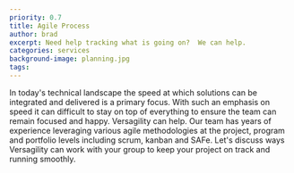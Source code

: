 ```yaml
---
priority: 0.7
title: Agile Process
author: brad
excerpt: Need help tracking what is going on?  We can help.
categories: services
background-image: planning.jpg
tags: 
---
```

In today's technical landscape the speed at which solutions can be integrated and delivered is a primary focus.  With such an emphasis on speed it can difficult to stay on top of everything to ensure the team can remain focused and happy.  Versagility can help.  Our team has years of experience leveraging various agile methodologies at the project, program and portfolio levels including scrum, kanban and SAFe.  Let's discuss ways Versagility can work with your group to keep your project on track and running smoothly.
